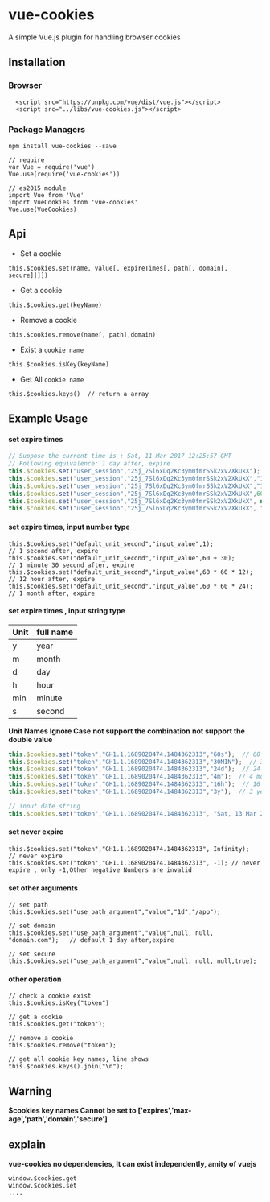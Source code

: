 # vue-cookies

A simple Vue.js plugin for handling browser cookies

## Installation

### Browser
```
  <script src="https://unpkg.com/vue/dist/vue.js"></script>
  <script src="../libs/vue-cookies.js"></script>
```
### Package Managers
```
npm install vue-cookies --save

// require
var Vue = require('vue')
Vue.use(require('vue-cookies'))

// es2015 module
import Vue from 'Vue'
import VueCookies from 'vue-cookies'
Vue.use(VueCookies)

```

## Api
* Set a cookie
```
this.$cookies.set(name, value[, expireTimes[, path[, domain[, secure]]]])
```
* Get a cookie
```
this.$cookies.get(keyName)
```
* Remove a cookie
```
this.$cookies.remove(name[, path],domain)
```
* Exist a `cookie name`
```
this.$cookies.isKey(keyName)
```
* Get All `cookie name`
```
this.$cookies.keys()  // return a array
```

## Example Usage

#### set expire times
``` javascript
// Suppose the current time is : Sat, 11 Mar 2017 12:25:57 GMT 
// Following equivalence: 1 day after, expire
this.$cookies.set("user_session","25j_7Sl6xDq2Kc3ym0fmrSSk2xV2XkUkX");      // default expire time: 1 day
this.$cookies.set("user_session","25j_7Sl6xDq2Kc3ym0fmrSSk2xV2XkUkX","1d"); // number + d
this.$cookies.set("user_session","25j_7Sl6xDq2Kc3ym0fmrSSk2xV2XkUkX","1D"); // ignore case
this.$cookies.set("user_session","25j_7Sl6xDq2Kc3ym0fmrSSk2xV2XkUkX",60 * 60 * 24); // Base of second
this.$cookies.set("user_session","25j_7Sl6xDq2Kc3ym0fmrSSk2xV2XkUkX", new Date(2017, 03, 12)); // input a Date, + 1day
this.$cookies.set("user_session","25j_7Sl6xDq2Kc3ym0fmrSSk2xV2XkUkX", "Sat, 13 Mar 2017 12:25:57 GMT "); // input a date string, + 1day
```

#### set expire times, input number type

```
this.$cookies.set("default_unit_second","input_value",1);            // 1 second after, expire
this.$cookies.set("default_unit_second","input_value",60 + 30);      // 1 minute 30 second after, expire
this.$cookies.set("default_unit_second","input_value",60 * 60 * 12); // 12 hour after, expire
this.$cookies.set("default_unit_second","input_value",60 * 60 * 24); // 1 month after, expire

```


#### set expire times , input string type

| Unit   | full name |
| ----------- | ----------- |
| y           |  year       |
| m           |  month      |
| d           |  day        |
| h           |  hour       |
| min         |  minute     |
| s           |  second     |

**Unit Names Ignore Case**
**not support the combination**
**not support the double value**

```javascript
this.$cookies.set("token","GH1.1.1689020474.1484362313","60s");  // 60 second after, expire
this.$cookies.set("token","GH1.1.1689020474.1484362313","30MIN");  // 30 minute after, expire, ignore case
this.$cookies.set("token","GH1.1.1689020474.1484362313","24d");  // 24 day after, expire
this.$cookies.set("token","GH1.1.1689020474.1484362313","4m");  // 4 month after, expire
this.$cookies.set("token","GH1.1.1689020474.1484362313","16h");  // 16 hour after, expire
this.$cookies.set("token","GH1.1.1689020474.1484362313","3y");  // 3 year after, expire

// input date string 
this.$cookies.set("token","GH1.1.1689020474.1484362313", "Sat, 13 Mar 2017 12:25:57 GMT ");
```

#### set never expire
```
this.$cookies.set("token","GH1.1.1689020474.1484362313", Infinity);  // never expire
this.$cookies.set("token","GH1.1.1689020474.1484362313", -1); // never expire , only -1,Other negative Numbers are invalid
```
#### set other arguments
```
// set path
this.$cookies.set("use_path_argument","value","1d","/app");  

// set domain
this.$cookies.set("use_path_argument","value",null, null, "domain.com");   // default 1 day after,expire

// set secure
this.$cookies.set("use_path_argument","value",null, null, null,true);
```
#### other operation
```
// check a cookie exist
this.$cookies.isKey("token")

// get a cookie
this.$cookies.get("token");

// remove a cookie
this.$cookies.remove("token");

// get all cookie key names, line shows
this.$cookies.keys().join("\n"); 

```


## Warning
**$cookies key names Cannot be set to ['expires','max-age','path','domain','secure']**


## explain
**vue-cookies no dependencies, It can exist independently, amity of vuejs**
```
window.$cookies.get
window.$cookies.set
....

```